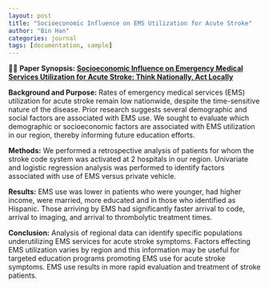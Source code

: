 ```yaml
---
layout: post
title: "Socioeconomic Influence on EMS Utilization for Acute Stroke"
author: "Bin Han"
categories: journal
tags: [documentation, sample]
---
```


📖📖 **Paper Synopsis: [Socioeconomic Influence on Emergency Medical Services Utilization for Acute Stroke: Think Nationally, Act Locally](https://journals.sagepub.com/doi/full/10.1177/19418744211010049)**

**Background and Purpose:** Rates of emergency medical services (EMS) utilization for acute stroke remain low nationwide, despite the time-sensitive nature of the disease. Prior research suggests several demographic and social factors are associated with EMS use. We sought to evaluate which demographic or socioeconomic factors are associated with EMS utilization in our region, thereby informing future education efforts.

**Methods:** We performed a retrospective analysis of patients for whom the stroke code system was activated at 2 hospitals in our region. Univariate and logistic regression analysis was performed to identify factors associated with use of EMS versus private vehicle.

**Results:** EMS use was lower in patients who were younger, had higher income, were married, more educated and in those who identified as Hispanic. Those arriving by EMS had significantly faster arrival to code, arrival to imaging, and arrival to thrombolytic treatment times.

**Conclusion:** Analysis of regional data can identify specific populations underutilizing EMS services for acute stroke symptoms. Factors effecting EMS utilization varies by region and this information may be useful for targeted education programs promoting EMS use for acute stroke symptoms. EMS use results in more rapid evaluation and treatment of stroke patients.
